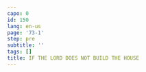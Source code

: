 ```yaml
---
capo: 0
id: 150
lang: en-us
page: '73-1'
step: pre
subtitle: ''
tags: []
title: IF THE LORD DOES NOT BUILD THE HOUSE
---
```

